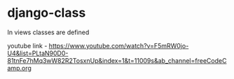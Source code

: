 # django-class
In views classes are defined


youtube link - https://www.youtube.com/watch?v=F5mRW0jo-U4&list=PLtaN90D0-81tnFe7hMq3wW82R2TosxnUp&index=1&t=11009s&ab_channel=freeCodeCamp.org
